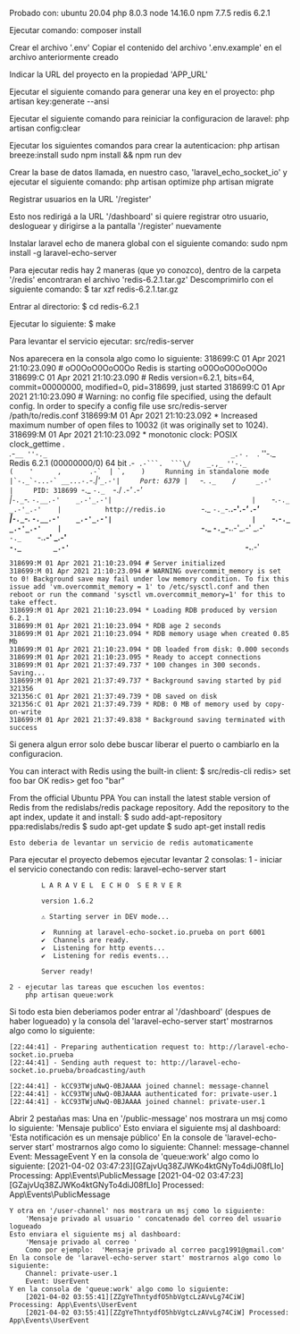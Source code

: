 Probado con:
    ubuntu 20.04
    php 8.0.3
    node 14.16.0
    npm 7.7.5
    redis 6.2.1

Ejecutar comando:
    composer install

Crear el archivo '.env'
Copiar el contenido del archivo '.env.example' en el archivo anteriormente creado

Indicar la URL del proyecto en la propiedad 'APP_URL'

Ejecutar el siguiente comando para generar una key en el proyecto:
    php artisan key:generate --ansi

Ejecutar el siguiente comando para reiniciar la configuracion de laravel:
    php artisan config:clear

Ejecutar los siguientes comandos para crear la autenticacion:
    php artisan breeze:install
    sudo npm install && npm run dev

Crear la base de datos llamada, en nuestro caso, 'laravel_echo_socket_io' y ejecutar el siguiente comando:
    php artisan optimize
    php artisan migrate

Registrar usuarios en la URL '/register'

Esto nos redirigá a la URL '/dashboard' si quiere registrar otro usuario, desloguear y dirigirse a la pantalla '/register' nuevamente

Instalar laravel echo de manera global con el siguiente comando:
    sudo npm install -g laravel-echo-server

Para ejecutar redis hay 2 maneras (que yo conozco), dentro de la carpeta '/redis' encontraran el archivo 'redis-6.2.1.tar.gz'
Descomprimirlo con el siguiente comando:
    $ tar xzf redis-6.2.1.tar.gz

Entrar al directorio:
    $ cd redis-6.2.1

Ejecutar lo siguiente:
    $ make

Para levantar el servicio ejecutar:
    src/redis-server

Nos aparecera en la consola algo como lo siguiente:
    318699:C 01 Apr 2021 21:10:23.090 # oO0OoO0OoO0Oo Redis is starting oO0OoO0OoO0Oo
    318699:C 01 Apr 2021 21:10:23.090 # Redis version=6.2.1, bits=64, commit=00000000, modified=0, pid=318699, just started
    318699:C 01 Apr 2021 21:10:23.090 # Warning: no config file specified, using the default config. In order to specify a config file use src/redis-server /path/to/redis.conf
    318699:M 01 Apr 2021 21:10:23.092 * Increased maximum number of open files to 10032 (it was originally set to 1024).
    318699:M 01 Apr 2021 21:10:23.092 * monotonic clock: POSIX clock_gettime
                    _._                                                  
            _.-``__ ''-._                                             
        _.-``    `.  `_.  ''-._           Redis 6.2.1 (00000000/0) 64 bit
    .-`` .-```.  ```\/    _.,_ ''-._                                   
    (    '      ,       .-`  | `,    )     Running in standalone mode
    |`-._`-...-` __...-.``-._|'` _.-'|     Port: 6379
    |    `-._   `._    /     _.-'    |     PID: 318699
    `-._    `-._  `-./  _.-'    _.-'                                   
    |`-._`-._    `-.__.-'    _.-'_.-'|                                  
    |    `-._`-._        _.-'_.-'    |           http://redis.io        
    `-._    `-._`-.__.-'_.-'    _.-'                                   
    |`-._`-._    `-.__.-'    _.-'_.-'|                                  
    |    `-._`-._        _.-'_.-'    |                                  
    `-._    `-._`-.__.-'_.-'    _.-'                                   
        `-._    `-.__.-'    _.-'                                       
            `-._        _.-'                                           
                `-.__.-'                                               

    318699:M 01 Apr 2021 21:10:23.094 # Server initialized
    318699:M 01 Apr 2021 21:10:23.094 # WARNING overcommit_memory is set to 0! Background save may fail under low memory condition. To fix this issue add 'vm.overcommit_memory = 1' to /etc/sysctl.conf and then reboot or run the command 'sysctl vm.overcommit_memory=1' for this to take effect.
    318699:M 01 Apr 2021 21:10:23.094 * Loading RDB produced by version 6.2.1
    318699:M 01 Apr 2021 21:10:23.094 * RDB age 2 seconds
    318699:M 01 Apr 2021 21:10:23.094 * RDB memory usage when created 0.85 Mb
    318699:M 01 Apr 2021 21:10:23.094 * DB loaded from disk: 0.000 seconds
    318699:M 01 Apr 2021 21:10:23.095 * Ready to accept connections
    318699:M 01 Apr 2021 21:37:49.737 * 100 changes in 300 seconds. Saving...
    318699:M 01 Apr 2021 21:37:49.737 * Background saving started by pid 321356
    321356:C 01 Apr 2021 21:37:49.739 * DB saved on disk
    321356:C 01 Apr 2021 21:37:49.739 * RDB: 0 MB of memory used by copy-on-write
    318699:M 01 Apr 2021 21:37:49.838 * Background saving terminated with success


Si genera algun error solo debe buscar liberar el puerto o cambiarlo en la configuracion.

You can interact with Redis using the built-in client:
    $ src/redis-cli
    redis> set foo bar
    OK
    redis> get foo
    "bar"


From the official Ubuntu PPA
    You can install the latest stable version of Redis from the redislabs/redis package repository. Add the repository to the apt index, update it and install:
        $ sudo add-apt-repository ppa:redislabs/redis
        $ sudo apt-get update
        $ sudo apt-get install redis

    Esto deberia de levantar un servicio de redis automaticamente

Para ejecutar el proyecto debemos ejecutar levantar 2 consolas:
    1 - iniciar el servicio conectando con redis:
        laravel-echo-server start

            L A R A V E L  E C H O  S E R V E R

            version 1.6.2

            ⚠ Starting server in DEV mode...

            ✔  Running at laravel-echo-socket.io.prueba on port 6001
            ✔  Channels are ready.
            ✔  Listening for http events...
            ✔  Listening for redis events...

            Server ready!

    2 - ejecutar las tareas que escuchen los eventos:
        php artisan queue:work

Si todo esta bien deberiamos poder entrar al '/dashboard' (despues de haber logueado) y la consola del 'laravel-echo-server start' mostrarnos algo como lo siguiente:

    [22:44:41] - Preparing authentication request to: http://laravel-echo-socket.io.prueba
    [22:44:41] - Sending auth request to: http://laravel-echo-socket.io.prueba/broadcasting/auth

    [22:44:41] - kCC93TWjuNwQ-0BJAAAA joined channel: message-channel
    [22:44:41] - kCC93TWjuNwQ-0BJAAAA authenticated for: private-user.1
    [22:44:41] - kCC93TWjuNwQ-0BJAAAA joined channel: private-user.1

Abrir 2 pestañas mas:
    Una en '/public-message' nos mostrara un msj como lo siguiente:
        'Mensaje publico'
    Esto enviara el siguiente msj al dashboard:
        'Esta notificación es un mensaje público'
    En la console de 'laravel-echo-server start' mostrarnos algo como lo siguiente:
        Channel: message-channel
        Event: MessageEvent
    Y en la consola de 'queue:work' algo como lo siguiente:
        [2021-04-02 03:47:23][GZajvUq38ZJWKo4ktGNyTo4diJ08fLIo] Processing: App\Events\PublicMessage
        [2021-04-02 03:47:23][GZajvUq38ZJWKo4ktGNyTo4diJ08fLIo] Processed:  App\Events\PublicMessage

    Y otra en '/user-channel' nos mostrara un msj como lo siguiente:
        'Mensaje privado al usuario ' concatenado del correo del usuario logueado
    Esto enviara el siguiente msj al dashboard:
        'Mensaje privado al correo '
        Como por ejemplo:  'Mensaje privado al correo pacg1991@gmail.com'
    En la console de 'laravel-echo-server start' mostrarnos algo como lo siguiente:
        Channel: private-user.1
        Event: UserEvent
    Y en la consola de 'queue:work' algo como lo siguiente:
        [2021-04-02 03:55:41][ZZgYeThntydfO5hbVgtcLzAVvLg74CiW] Processing: App\Events\UserEvent
        [2021-04-02 03:55:41][ZZgYeThntydfO5hbVgtcLzAVvLg74CiW] Processed:  App\Events\UserEvent

        